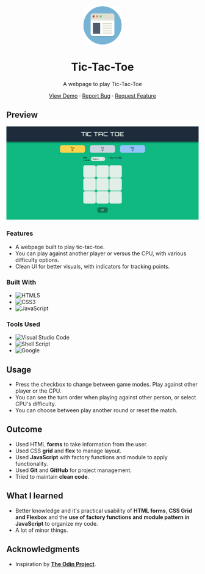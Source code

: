 <div align="center">
    <img alt="logo" src="./images/webpage-icon.png" style="height: 100px">
    <h1>Tic-Tac-Toe </h1>
    <p>A webpage to play Tic-Tac-Toe</p>
    <p>
        <a href="https://jotafer19.github.io/tic-tac-toe/" target="_blank" rel="noreferrer noopener">View Demo</a> · 
        <a href="https://github.com/jotafer19/tic-tac-toe/issues" target="_blank" rel="noreferrer noopener">Report Bug</a> ·
        <a href="https://github.com/jotafer19/tic-tac-toe/issues" target="_blank" rel="noreferrer noopener"> Request Feature</a>
    </p>
</div>

## Preview
<div style="text-align: center"><img alt="Project Preview" src="./images/preview.png"></div>


### Features

- A webpage built to play tic-tac-toe.
- You can play against another player or versus the CPU, with various difficulty options.
- Clean UI for better visuals, with indicators for tracking points.

### Built With

- ![HTML5](https://img.shields.io/badge/html5-%23E34F26.svg?style=for-the-badge&logo=html5&logoColor=white)   
- ![CSS3](https://img.shields.io/badge/css3-%231572B6.svg?style=for-the-badge&logo=css3&logoColor=white)   
- ![JavaScript](https://img.shields.io/badge/javascript-%23323330.svg?style=for-the-badge&logo=javascript&logoColor=%23F7DF1E)

### Tools Used

- ![Visual Studio Code](https://img.shields.io/badge/Visual%20Studio%20Code-0078d7.svg?style=for-the-badge&logo=visual-studio-code&logoColor=white)
- ![Shell Script](https://img.shields.io/badge/Terminal-%23121011.svg?style=for-the-badge&logo=gnu-bash&logoColor=white)  
- ![Google](https://img.shields.io/badge/google-4285F4?style=for-the-badge&logo=google&logoColor=white)

## Usage

- Press the checkbox to change between game modes. Play against other player or the CPU.
- You can see the turn order when playing against other person, or select CPU's difficulty.
- You can choose between play another round or reset the match.

## Outcome

* Used HTML **forms** to take information from the user.
* Used CSS **grid** and **flex** to manage layout.
* Used **JavaScript** with factory functions and module to apply functionality.
* Used **Git** and **GitHub** for project management.
* Tried to maintain **clean code**.

## What I learned

* Better knowledge and it's practical usability of **HTML forms**, **CSS Grid and Flexbox** and the **use of factory functions and module pattern in JavaScript** to organize my code.
* A lot of minor things.

## Acknowledgments

* Inspiration by [**The Odin Project**](https://www.theodinproject.com/lessons/node-path-javascript-tic-tac-toe).